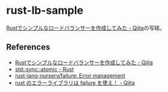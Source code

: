 # rust-lb-sample

[Rustでシンプルなロードバランサーを作成してみた \- Qiita](https://qiita.com/rchaser53/items/5b69b717ae07220daed9)の写経。

## References
- [Rustでシンプルなロードバランサーを作成してみた \- Qiita](https://qiita.com/rchaser53/items/5b69b717ae07220daed9)
- [std::sync::atomic \- Rust](https://doc.rust-lang.org/std/sync/atomic/index.html)
- [rust\-lang\-nursery/failure: Error management](https://github.com/rust-lang-nursery/failure)
- [rust のエラーライブラリは failure を使え！ \- Qiita](https://qiita.com/legokichi/items/d76b6aa5dac2ad781bda)